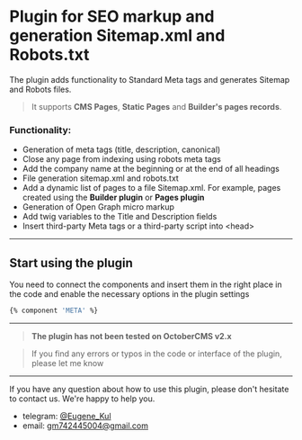 # Plugin for SEO markup and generation Sitemap.xml and Robots.txt

The plugin adds functionality to Standard Meta tags and generates Sitemap and Robots files.

> It supports **CMS Pages**, **Static Pages** and **Builder's pages records**.

### Functionality:

- Generation of meta tags (title, description, canonical)
- Close any page from indexing using robots meta tags
- Add the company name at the beginning or at the end of all headings
- File generation sitemap.xml and robots.txt
- Add a dynamic list of pages to a file Sitemap.xml. For example, pages created using the **Builder plugin** or **Pages plugin**
- Generation of Open Graph micro markup
- Add twig variables to the Title and Description fields
- Insert third-party Meta tags or a third-party script into \<head>

---

## Start using the plugin

You need to connect the components and insert them in the right place in the code and enable the necessary options in the plugin settings

```bash
{% component 'META' %}
```

---

> **The plugin has not been tested on OctoberCMS v2.x**

> If you find any errors or typos in the code or interface of the plugin, please let me know

---

If you have any question about how to use this plugin, please don't hesitate to contact us. We're happy to help you.
- telegram: [@Eugene_Kul](https://t.me/eugene_kul)
- email: [gm742445004@gmail.com](mailto:gm742445004@gmail.com)
